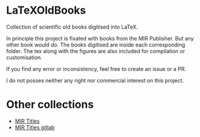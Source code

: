 # LaTeXOldBooks

Collection of scientific old books digitised into LaTeX. 

In principle this project is fixated with books from the MIR Publisher. But any other book would do. The books digitised are inside each corresponding folder. The tex along with the figures are also included for compilation or customisation.

If you find any error or inconsistency, feel free to create an issue or a PR.

I do not posses neither any right nor commercial interest on this project.

# Other collections
* [MIR Titles](https://mirtitles.org/)
* [MIR Titles gitlab](https://gitlab.com/mirtitles)
